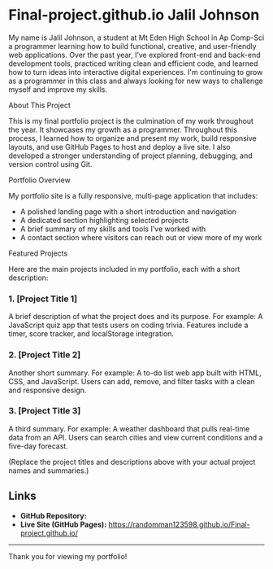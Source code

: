 # Final-project.github.io Jalil Johnson

My name is Jalil Johnson, a student at Mt Eden High School in Ap Comp-Sci a programmer learning how to build functional, creative, and user-friendly web applications. Over the past year, I’ve explored front-end and back-end development tools, practiced writing clean and efficient code, and learned how to turn ideas into interactive digital experiences. I'm continuing to grow as a programmer in this class and always looking for new ways to challenge myself and improve my skills.

About This Project

This is my final portfolio project is the culmination of my work throughout the year. It showcases my growth as a programmer. Throughout this process, I learned how to organize and present my work, build responsive layouts, and use GitHub Pages to host and deploy a live site. I also developed a stronger understanding of project planning, debugging, and version control using Git.

Portfolio Overview

My portfolio site is a fully responsive, multi-page application that includes:

- A polished landing page with a short introduction and navigation
- A dedicated section highlighting selected projects
- A brief summary of my skills and tools I’ve worked with
- A contact section where visitors can reach out or view more of my work

Featured Projects

Here are the main projects included in my portfolio, each with a short description:

### 1. **[Project Title 1]**
A brief description of what the project does and its purpose. For example: A JavaScript quiz app that tests users on coding trivia. Features include a timer, score tracker, and localStorage integration.

### 2. **[Project Title 2]**
Another short summary. For example: A to-do list web app built with HTML, CSS, and JavaScript. Users can add, remove, and filter tasks with a clean and responsive design.

### 3. **[Project Title 3]**
A third summary. For example: A weather dashboard that pulls real-time data from an API. Users can search cities and view current conditions and a five-day forecast.

(Replace the project titles and descriptions above with your actual project names and summaries.)

## Links

- **GitHub Repository:** 
- **Live Site (GitHub Pages):** https://randomman123598.github.io/Final-project.github.io/

---

Thank you for viewing my portfolio!
